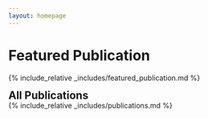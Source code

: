 ```yaml
---
layout: homepage
---
```


# Featured Publication

{% include_relative _includes/featured_publication.md %}


<h2 id="publications" style="margin: 2px 0px -15px;">All Publications</h2>

{% include_relative _includes/publications.md %}
